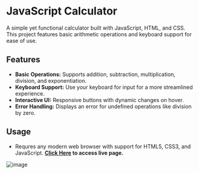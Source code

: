 # JavaScript Calculator

A simple yet functional calculator built with JavaScript, HTML, and CSS. This project features basic arithmetic operations and keyboard support for ease of use.

## Features

- **Basic Operations:** Supports addition, subtraction, multiplication, division, and exponentiation.
- **Keyboard Support:** Use your keyboard for input for a more streamlined experience.
- **Interactive UI:** Responsive buttons with dynamic changes on hover.
- **Error Handling:** Displays an error for undefined operations like division by zero.

## Usage

- Requres any modern web browser with support for HTML5, CSS3, and JavaScript. **[Click Here](https://carlolopez.github.io/calculator/) to access live page.**

![image](https://github.com/CarloLopez/calculator/assets/86852232/aaf7d322-1fa0-4830-95d1-558e07659f44)
